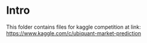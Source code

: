 # Intro
This folder contains files for kaggle competition at link: 
https://www.kaggle.com/c/ubiquant-market-prediction
